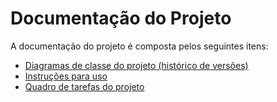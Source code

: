 # Documentação do Projeto

A documentação do projeto é composta pelos seguintes itens: 
 - [Diagramas de classe do projeto (histórico de versões)](/docs/diagramas/)
 - [Instruções para uso](/docs/instrucoes.md)
 - [Quadro de tarefas do projeto](https://docs.google.com/spreadsheets/d/1BPBWjdYan4ELLwQogowNyQXUxWf8X_T8jbybZTUyQb8/edit?usp=sharing)
